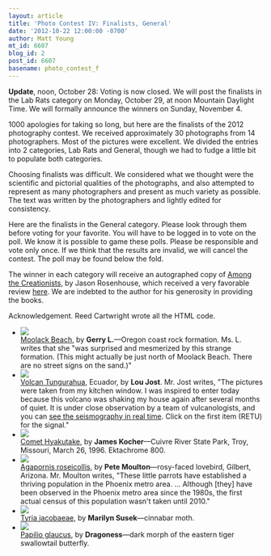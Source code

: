 ```yaml
---
layout: article
title: 'Photo Contest IV: Finalists, General'
date: '2012-10-22 12:00:00 -0700'
author: Matt Young
mt_id: 6607
blog_id: 2
post_id: 6607
basename: photo_contest_f
---
```

**Update**, noon, October 28:  Voting is now closed.  We will post the finalists in the Lab Rats category on Monday, October 29, at noon Mountain Daylight Time.  We will formally announce the winners on Sunday, November 4.

1000 apologies for taking so long, but here are the finalists of the 2012 photography contest. We received approximately 30 photographs from 14 photographers. Most of the pictures were excellent. We divided the entries into 2 categories, Lab Rats and General, though we had to fudge a little bit to populate both categories.

Choosing finalists was difficult. We considered what we thought were the scientific and pictorial qualities of the photographs, and also attempted to represent as many photographers and present as much variety as possible. The text was written by the photographers and lightly edited for consistency.

Here are the finalists in the General category. Please look through them before voting for your favorite. You will have to be logged in to vote on the poll. We know it is possible to game these polls. Please be responsible and vote only once. If we think that the results are invalid, we will cancel the contest. The poll may be found below the fold.

The winner in each category will receive an autographed copy of [Among the Creationists]( http://www.amazon.com/Among-Creationists-Dispatches-Anti-Evolutionist-Front/dp/0199744637), by Jason Rosenhouse, which received a very favorable review [here]( http://pandasthumb.org/archives/2012/07/among-the-creat.html). We are indebted to the author for his generosity in providing the books.

Acknowledgement.  Reed Cartwright wrote all the HTML code. 


<style>
#mygalleryview {
}
.gallery {
background-color: #333 !important;
margin-left: auto;
margin-right: auto;
}
.pointer {
border-bottom-color: #FFF !important;
}
.frame.current .img_wrap {
border-color: #FFF !important;
}
.gallery img {
margin: 0px !important;
}
.frame .img_wrap {
border-width: 3px !important;
}
.panel-overlay {
overflow:auto !important;
} 
</style>
<ul id="mygalleryview" >
<li><img src="/PT/uploads/2012/GerryL.Rock_Formation_near_Moolack_Beach.jpg" />
<div class="panel-overlay">
<a href="http://en.wikipedia.org/wiki/Moolack_Beach">Moolack Beach</a>, by <b>Gerry L.</b>&mdash;Oregon coast rock formation. Ms. L. writes that she "was surprised and mesmerized by this strange formation. (This might actually be just north of Moolack Beach. There are no street signs on the sand.)"
</div>
</li>
<li><img src="/PT/uploads/2012/Jost.Tungurahua1.jpg" />
<div class="panel-overlay">
<a href="http://en.wikipedia.org/wiki/Tungurahua">Volcan Tungurahua</a>, Ecuador, by <b>Lou Jost</b>. Mr. Jost writes, "The pictures were taken from my kitchen window. I was inspired to enter today because this volcano was shaking my house again after several months of quiet. It is under close observation by a team of vulcanologists, and you can <a href="http://www.igepn.edu.ec/index.php/sismos/senales-sismicas.html">see the seismography in real time</a>. Click on the first item (RETU) for the signal."
</div>
</li>
<li><img src="/PT/uploads/2012/Kocher_CometHyakutake1996.jpg" />
<div class="panel-overlay">
<a href="http://en.wikipedia.org/wiki/Hyakutake">Comet Hyakutake</a>, by <b>James Kocher</b>&mdash;Cuivre River State Park, Troy, Missouri, March 26, 1996. Ektachrome 800.  
</div>
</li>
<li><img src="/PT/uploads/2012/moulton.Agapornis%20_roseicollis.jpg" />
<div class="panel-overlay">
<a href="http://www.azfo.org/pfLoveBird/pfloMain.html">Agapornis roseicollis</a>, by <b>Pete Moulton</b>&mdash;rosy-faced lovebird, Gilbert, Arizona. Mr. Moulton writes, "These little parrots have established a thriving population in the Phoenix metro area. ...  Although [they] have been observed in the Phoenix metro area since the 1980s, the first actual census of this population wasn't taken until 2010."
</div>
</li>
<li><img src="/PT/uploads/2012/Susek.Cinnabar_Moth.jpg" />
<div class="panel-overlay">
<a href="http://en.wikipedia.org/wiki/Cinnabar_moth">Tyria jacobaeae</a>, by <b>Marilyn Susek</b>&mdash;cinnabar moth.
</div>
</li>
<li><img src="/PT/uploads/2012/Wysocki.Eastern%20Tiger%20Swallowtail%20Female01.jpg" />
<div class="panel-overlay">
<a href="http://www.butterfliesandmoths.org/species/Papilio-glaucus">Papilio glaucus</a>, by <b>Dragoness</b>&mdash;dark morph of the eastern tiger swallowtail butterfly.
</div>
</li>
</ul>
<script>
$(function(){
$('#mygalleryview').galleryView({
panel_width: 600,
panel_height: 450,
frame_width: 100,
frame_height: 100,
nav_theme: '/scripts/ext/themes/light',
transition_interval: 0
});
});
</script>
